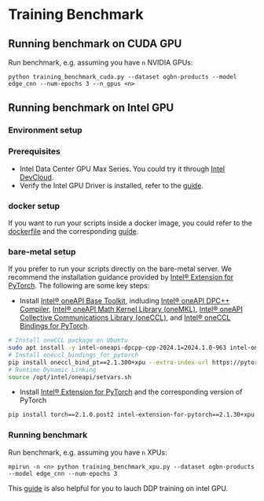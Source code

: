 # Training Benchmark

## Running benchmark on CUDA GPU

Run benchmark, e.g. assuming you have `n` NVIDIA GPUs:

```
python training_benchmark_cuda.py --dataset ogbn-products --model edge_cnn --num-epochs 3 --n_gpus <n>
```

## Running benchmark on Intel GPU

### Environment setup

### Prerequisites

- Intel Data Center GPU Max Series. You could try it through [Intel DevCloud](https://www.intel.com/content/www/us/en/developer/tools/devcloud/services.html).
- Verify the Intel GPU Driver is installed, refer to the [guide](https://dgpu-docs.intel.com/driver/installation.html).

### docker setup

If you want to run your scripts inside a docker image, you could refer to the [dockerfile](https://github.com/pyg-team/pytorch_geometric/blob/master/docker/Dockerfile.xpu) and the corresponding [guide](https://github.com/pyg-team/pytorch_geometric/blob/master/docker).

### bare-metal setup

If you prefer to run your scripts directly on the bare-metal server. We recommend the installation guidance provided by [Intel® Extension for PyTorch](https://intel.github.io/intel-extension-for-pytorch/index.html#installation?platform=gpu&version=v2.1.30%2bxpu&os=linux%2fwsl2&package=pip). The following are some key steps:

- Install [Intel® oneAPI Base Toolkit](https://www.intel.com/content/www/us/en/developer/tools/oneapi/base-toolkit.html), indluding [Intel® oneAPI DPC++ Compiler](https://www.intel.com/content/www/us/en/developer/tools/oneapi/dpc-compiler.html), [Intel® oneAPI Math Kernel Library (oneMKL)](https://www.intel.com/content/www/us/en/docs/oneapi/programming-guide/2024-1/intel-oneapi-math-kernel-library-onemkl.html), [Intel® oneAPI Collective Communications Library (oneCCL)](https://www.intel.com/content/www/us/en/developer/tools/oneapi/oneccl.html), and [Intel® oneCCL Bindings for PyTorch](https://github.com/intel/torch-ccl).

```bash
# Install oneCCL package on Ubuntu
sudo apt install -y intel-oneapi-dpcpp-cpp-2024.1=2024.1.0-963 intel-oneapi-mkl-devel=2024.1.0-691 intel-oneapi-ccl-devel=2021.12.0-309
# Install oneccl_bindings_for_pytorch
pip install oneccl_bind_pt==2.1.300+xpu --extra-index-url https://pytorch-extension.intel.com/release-whl/stable/xpu/us/
# Runtime Dynamic Linking
source /opt/intel/oneapi/setvars.sh
```

- Install [Intel® Extension for PyTorch](https://github.com/intel/intel-extension-for-pytorch) and the corresponding version of PyTorch

```bash
pip install torch==2.1.0.post2 intel-extension-for-pytorch==2.1.30+xpu --extra-index-url https://pytorch-extension.intel.com/release-whl/stable/xpu/us/
```

### Running benchmark

Run benchmark, e.g. assuming you have `n` XPUs:

```
mpirun -n <n> python training_benchmark_xpu.py --dataset ogbn-products --model edge_cnn --num-epochs 3
```

This [guide](https://intel.github.io/intel-extension-for-pytorch/xpu/latest/tutorials/features/DDP.html) is also helpful for you to lauch DDP training on intel GPU.

